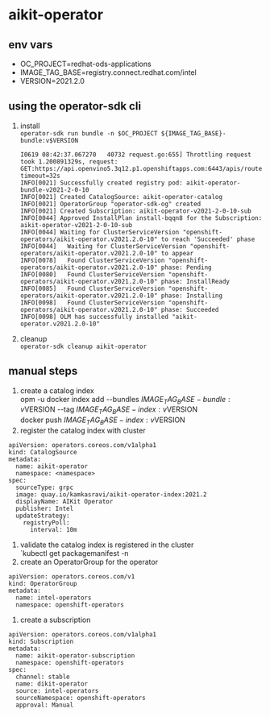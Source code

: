 # aikit-operator

## env vars
- OC_PROJECT=redhat-ods-applications
- IMAGE_TAG_BASE=registry.connect.redhat.com/intel
- VERSION=2021.2.0

## using the operator-sdk cli

1. install <br/>
   `operator-sdk run bundle -n $OC_PROJECT ${IMAGE_TAG_BASE}-bundle:v$VERSION`

   ```
   I0619 08:42:37.067270   40732 request.go:655] Throttling request took 1.200891329s, request: GET:https://api.openvino5.3q12.p1.openshiftapps.com:6443/apis/route.openshift.io/v1?timeout=32s
   INFO[0021] Successfully created registry pod: aikit-operator-bundle-v2021-2-0-10
   INFO[0021] Created CatalogSource: aikit-operator-catalog
   INFO[0021] OperatorGroup "operator-sdk-og" created
   INFO[0021] Created Subscription: aikit-operator-v2021-2-0-10-sub
   INFO[0044] Approved InstallPlan install-bqqn8 for the Subscription: aikit-operator-v2021-2-0-10-sub
   INFO[0044] Waiting for ClusterServiceVersion "openshift-operators/aikit-operator.v2021.2.0-10" to reach 'Succeeded' phase
   INFO[0044]   Waiting for ClusterServiceVersion "openshift-operators/aikit-operator.v2021.2.0-10" to appear
   INFO[0078]   Found ClusterServiceVersion "openshift-operators/aikit-operator.v2021.2.0-10" phase: Pending
   INFO[0080]   Found ClusterServiceVersion "openshift-operators/aikit-operator.v2021.2.0-10" phase: InstallReady
   INFO[0085]   Found ClusterServiceVersion "openshift-operators/aikit-operator.v2021.2.0-10" phase: Installing
   INFO[0098]   Found ClusterServiceVersion "openshift-operators/aikit-operator.v2021.2.0-10" phase: Succeeded
   INFO[0098] OLM has successfully installed "aikit-operator.v2021.2.0-10"
   ```

1. cleanup <br/>
   `operator-sdk cleanup aikit-operator`


## manual steps
1. create a catalog index <br/>
   opm -u docker index add --bundles ${IMAGE_TAG_BASE}-bundle:v$VERSION --tag ${IMAGE_TAG_BASE}-index:v$VERSION <br/>
   docker push ${IMAGE_TAG_BASE}-index:v$VERSION <br/>
1. register the catalog index with cluster <br/>

```
apiVersion: operators.coreos.com/v1alpha1
kind: CatalogSource
metadata:
  name: aikit-operator
  namespace: <namespace>
spec:
  sourceType: grpc
  image: quay.io/kamkasravi/aikit-operator-index:2021.2
  displayName: AIKit Operator
  publisher: Intel
  updateStrategy:
    registryPoll:
      interval: 10m
```
1. validate the catalog index is registered in the cluster <br/>
   `kubectl get packagemanifest -n <namespace>
1. create an OperatorGroup for the operator <br/>
```
apiVersion: operators.coreos.com/v1
kind: OperatorGroup
metadata:
  name: intel-operators
  namespace: openshift-operators
```
1. create a subscription
```
apiVersion: operators.coreos.com/v1alpha1
kind: Subscription
metadata:
  name: aikit-operator-subscription
  namespace: openshift-operators
spec:
  channel: stable
  name: dikit-operator
  source: intel-operators
  sourceNamespace: openshift-operators
  approval: Manual
```
